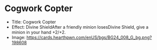 # Cogwork Copter
- Title:  Cogwork Copter
- Effect:  Divine ShieldAfter a friendly minion losesDivine Shield, give a minion in your hand +2/+2.
- Image:  https://cards.hearthpwn.com/enUS/bgs/BG24_008_G_bg.png?198608

